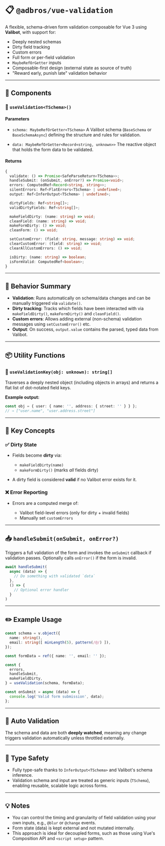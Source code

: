 # 📋 `@adbros/vue-validation`

A flexible, schema-driven form validation composable for Vue 3 using **Valibot**, with support for:

* Deeply nested schemas
* Dirty field tracking
* Custom errors
* Full form or per-field validation
* `MaybeRefOrGetter` inputs
* Composable-first design (external state as source of truth)
* "Reward early, punish late" validation behavior

---

## 🧩 Components

### 🔹 `useValidation<TSchema>()`

#### Parameters

* `schema: MaybeRefOrGetter<TSchema>`
  A Valibot schema (`BaseSchema` or `BaseSchemaAsync`) defining the structure and rules for validation.

* `data: MaybeRefOrGetter<Record<string, unknown>>`
  The reactive object that holds the form data to be validated.

#### Returns

```ts
{
  validate: () => Promise<SafeParseReturn<TSchema>>;
  handleSubmit: (onSubmit, onError?) => Promise<void>;
  errors: ComputedRef<Record<string, string>>;
  silentErrors: Ref<FlatErrors<TSchema> | undefined>;
  output: Ref<InferOutput<TSchema> | undefined>;

  dirtyFields: Ref<string[]>;
  validDirtyFields: Ref<string[]>;

  makeFieldDirty: (name: string) => void;
  cleanField: (name: string) => void;
  makeFormDirty: () => void;
  cleanForm: () => void;

  setCustomError: (field: string, message: string) => void;
  clearCustomError: (field: string) => void;
  clearAllCustomErrors: () => void;

  isDirty: (name: string) => boolean;
  isFormValid: ComputedRef<boolean>;
}
```

---

## 🧠 Behavior Summary

* **Validation**: Runs automatically on schema/data changes and can be manually triggered via `validate()`.
* **Dirty tracking**: Tracks which fields have been interacted with via `makeFieldDirty()`, `makeFormDirty()` and `cleanField()`.
* **Custom errors**: Allows adding external (non-schema) validation messages using `setCustomError()` etc.
* **Output**: On success, `output.value` contains the parsed, typed data from Valibot.

---

## 📦 Utility Functions

### 🔹 `useValidationKey(obj: unknown): string[]`

Traverses a deeply nested object (including objects in arrays) and returns a flat list of dot-notated field keys.

**Example output:**

```ts
const obj = { user: { name: '', address: { street: '' } } };
// → ["user.name", "user.address.street"]
```

---

## 🔸 Key Concepts

### ✅ Dirty State

* Fields become **dirty** via:

  * `makeFieldDirty(name)`
  * `makeFormDirty()` (marks *all* fields dirty)
* A dirty field is considered **valid** if no Valibot error exists for it.

### ❌ Error Reporting

* Errors are a computed merge of:

  * Valibot field-level errors (only for dirty + invalid fields)
  * Manually set `customErrors`

---

## 📥 `handleSubmit(onSubmit, onError?)`

Triggers a full validation of the form and invokes the `onSubmit` callback if validation passes. Optionally calls `onError()` if the form is invalid.

```ts
await handleSubmit(
  async (data) => {
    // Do something with validated `data`
  },
  () => {
    // Optional error handler
  }
)
```

---

## ✏️ Example Usage

```ts
const schema = v.object({
  name: string(),
  email: string([ minLength(5), pattern(/@/) ]),
});

const formData = ref({ name: '', email: '' });

const {
  errors,
  handleSubmit,
  makeFieldDirty,
} = useValidation(schema, formData);

const onSubmit = async (data) => {
  console.log('Valid form submission', data);
};
```

---

## 🔄 Auto Validation

The schema and data are both **deeply watched**, meaning any change triggers validation automatically unless throttled externally.

---

## 🔐 Type Safety

* Fully type-safe thanks to `InferOutput<TSchema>` and Valibot's schema inference.
* Validation schema and input are treated as generic inputs (`TSchema`), enabling reusable, scalable logic across forms.

---

## 💡 Notes

* You can control the timing and granularity of field validation using your own inputs, e.g., `@blur` or `@change` events.
* Form state (data) is kept external and not mutated internally.
* This approach is ideal for decoupled forms, such as those using Vue's Composition API and `<script setup>` pattern.

